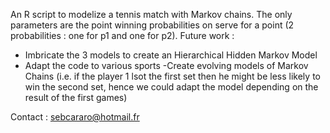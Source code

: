 An R script to modelize a tennis match with Markov chains. The only parameters are the point winning probabilities on serve for a point (2 probabilities : one for p1 and one for p2). Future work :
- Imbricate the 3 models to create an Hierarchical Hidden Markov Model
- Adapt the code to various sports
-Create evolving models of Markov Chains (i.e. if the player 1 lsot the first set then he might be less likely to win the second set, hence we could adapt the model depending on the result of the first games)

Contact : sebcararo@hotmail.fr
